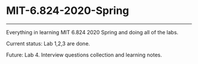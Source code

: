 # MIT-6.824-2020-Spring

---


Everything in learning MIT 6.824 2020 Spring and doing all of the labs.

Current status: Lab 1,2,3 are done.

Future: Lab 4. Interview questions collection and
learning notes.
